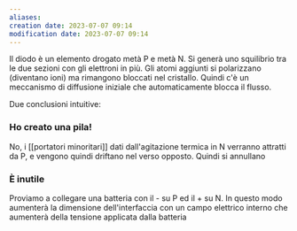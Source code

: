 ```yaml
---
aliases: 
creation date: 2023-07-07 09:14
modification date: 2023-07-07 09:14
---
```


Il diodo è un elemento drogato metà P e metà N. Si generà uno squilibrio tra le due sezioni con gli elettroni in più. Gli atomi aggiunti si polarizzano (diventano ioni) ma rimangono bloccati nel cristallo. Quindi c'è un meccanismo di diffusione iniziale che automaticamente blocca il flusso.

Due conclusioni intuitive:
### Ho creato una pila!
No, i [[portatori minoritari]] dati dall'agitazione termica in N verranno attratti da P, e vengono quindi driftano nel verso opposto. Quindi si annullano

### È inutile
Proviamo a collegare una batteria con il - su P ed il + su N. In questo modo aumenterà la dimensione dell'interfaccia con un campo elettrico interno che aumenterà della tensione applicata dalla batteria